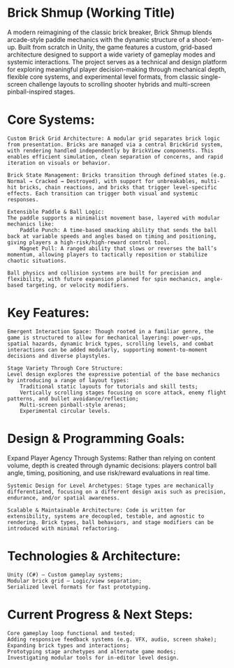 # Brick Shmup (Working Title)

A modern reimagining of the classic brick breaker, Brick Shmup blends arcade-style paddle mechanics with the dynamic structure of a shoot-'em-up. Built from scratch in Unity, the game features a custom, grid-based architecture designed to support a wide variety of gameplay modes and systemic interactions. The project serves as a technical and design platform for exploring meaningful player decision-making through mechanical depth, flexible core systems, and experimental level formats, from classic single-screen challenge layouts to scrolling shooter hybrids and multi-screen pinball-inspired stages.


# Core Systems:

    Custom Brick Grid Architecture: A modular grid separates brick logic from presentation. Bricks are managed via a central BrickGrid system, with rendering handled independently by BrickView components. This enables efficient simulation, clean separation of concerns, and rapid iteration on visuals or behavior.

    Brick State Management: Bricks transition through defined states (e.g. Normal → Cracked → Destroyed), with support for unbreakables, multi-hit bricks, chain reactions, and bricks that trigger level-specific effects. Each transition can trigger both visual and systemic responses.

    Extensible Paddle & Ball Logic:
    The paddle supports a minimalist movement base, layered with modular mechanics like:
        Paddle Punch: A time-based smacking ability that sends the ball back at variable speeds and angles based on timing and positioning, giving players a high-risk/high-reward control tool.
        Magnet Pull: A ranged ability that slows or reverses the ball’s momentum, allowing players to tactically reposition or stabilize chaotic situations.

    Ball physics and collision systems are built for precision and flexibility, with future expansion planned for spin mechanics, angle-based targeting, or velocity modifiers.


# Key Features:

    Emergent Interaction Space: Though rooted in a familiar genre, the game is structured to allow for mechanical layering: power-ups, spatial hazards, dynamic brick types, scrolling levels, and combat interactions can be added modularly, supporting moment-to-moment decisions and diverse playstyles.

    Stage Variety Through Core Structure:
    Level design explores the expressive potential of the base mechanics by introducing a range of layout types:
        Traditional static layouts for tutorials and skill tests;
        Vertically scrolling stages focusing on score attack, enemy flight patterns, and bullet avoidance/reflection;
        Multi-screen pinball-style arenas;
        Experimental circular levels.


# Design & Programming Goals:

Expand Player Agency Through Systems: Rather than relying on content volume, depth is created through dynamic decisions: players control ball angle, timing, positioning, and use risk/reward evaluations in real time.

    Systemic Design for Level Archetypes: Stage types are mechanically differentiated, focusing on a different design axis such as precision, endurance, and/or spatial awareness.

    Scalable & Maintainable Architecture: Code is written for extensibility, systems are decoupled, testable, and agnostic to rendering. Brick types, ball behaviors, and stage modifiers can be introduced with minimal refactoring.


# Technologies & Architecture:
    Unity (C#) – Custom gameplay systems;
    Modular brick grid – Logic/view separation;
    Serialized level formats for fast prototyping.


# Current Progress & Next Steps:
    Core gameplay loop functional and tested;
    Adding responsive feedback systems (e.g. VFX, audio, screen shake);
    Expanding brick types and interactions;
    Prototyping stage archetypes and alternate game modes;
    Investigating modular tools for in-editor level design.
